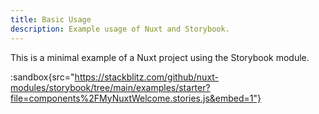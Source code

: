 ```yaml
---
title: Basic Usage
description: Example usage of Nuxt and Storybook.
---
```


This is a minimal example of a Nuxt project using the Storybook module.

:sandbox{src="https://stackblitz.com/github/nuxt-modules/storybook/tree/main/examples/starter?file=components%2FMyNuxtWelcome.stories.js&embed=1"}
